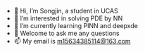 - 👋 Hi, I’m Songjin, a student in UCAS
- 👀 I’m interested in solving PDE by NN
- 🌱 I’m currently learning PINN and deepxde
- 💞️ Welcome to ask me any questions
- 📫 My email is m15634385114@163.com

<!---
SSongjinn/SSongjinn is a ✨ special ✨ repository because its `README.md` (this file) appears on your GitHub profile.
You can click the Preview link to take a look at your changes.
--->
